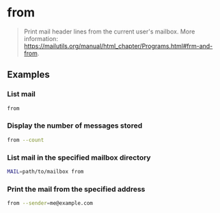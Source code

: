 # from

> Print mail header lines from the current user's mailbox. More information: <https://mailutils.org/manual/html_chapter/Programs.html#frm-and-from>.

## Examples

### List mail

```bash
from
```

### Display the number of messages stored

```bash
from --count
```

### List mail in the specified mailbox directory

```bash
MAIL=path/to/mailbox from
```

### Print the mail from the specified address

```bash
from --sender=me@example.com
```
